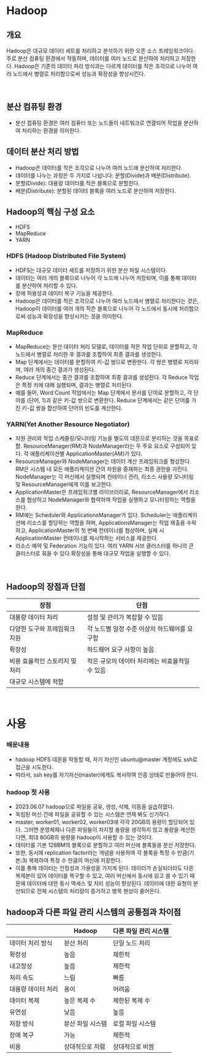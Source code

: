 # Hadoop

## 개요
Hadoop은 대규모 데이터 세트를 처리하고 분석하기 위한 오픈 소스 프레임워크이다. 주로 분산 컴퓨팅 환경에서 작동하며, 데이터를 여러 노드로 분산하여 처리하고 저장한다. Hadoop은 기존의 데이터 처리 방식과는 다르게 데이터를 작은 조각으로 나누어 여러 노드에서 병렬로 처리함으로써 성능과 확장성을 향상시킨다.

<br>

## 분산 컴퓨팅 환경
- 분산 컴퓨팅 환경은 여러 컴퓨터 또는 노드들이 네트워크로 연결되어 작업을 분산하여 처리하는 환경을 의미한다.

## 데이터 분산 처리 방법
- Hadoop은 데이터를 작은 조각으로 나누어 여러 노드에 분산하여 처리한다.
- 데이터를 나누는 과정은 두 가지로 나뉩니다: 분할(Divide)과 배분(Distribute).
- 분할(Divide): 대용량 데이터를 작은 블록으로 분할한다.
- 배분(Distribute): 분할된 데이터 블록을 여러 노드로 분산하여 저장한다.

## Hadoop의 핵심 구성 요소
 - HDFS
 - MapReduce
 - YARN

### HDFS (Hadoop Distributed File System)
- HDFS는 대규모 데이터 세트를 저장하기 위한 분산 파일 시스템이다.
- 데이터는 여러 개의 블록으로 나누어 각 노드에 나누어 저장되며, 이를 통해 데이터를 분산하여 처리할 수 있다.
- 장애 허용성과 데이터 복구 기능을 제공한다.
- Hadoop은 데이터를 작은 조각으로 나누어 여러 노드에서 병렬로 처리한다는 것은, Hadoop이 데이터를 여러 개의 작은 블록으로 나누어 각 노드에서 동시에 처리함으로써 성능과 확장성을 향상시키는 것을 의미한다.

### MapReduce
- MapReduce는 분산 데이터 처리 모델로, 데이터를 작은 작업 단위로 분할하고, 각 노드에서 병렬로 처리한 후 결과를 조합하여 최종 결과를 생성한다.
- Map 단계에서는 데이터를 분할하여 키-값 쌍으로 변환한다. 각 쌍은 병렬로 처리되며, 여러 개의 중간 결과가 생성된다.
- Reduce 단계에서는 중간 결과를 조합하여 최종 결과를 생성한다. 각 Reduce 작업은 특정 키에 대해 실행되며, 결과는 병렬로 처리된다.
- 예를 들어, Word Count 작업에서는 Map 단계에서 문서를 단어로 분할하고, 각 단어를 (단어, 1)과 같은 키-값 쌍으로 변환한다. Reduce 단계에서는 같은 단어를 가진 키-값 쌍을 합산하여 단어의 빈도를 계산한다.

### YARN(Yet Another Resource Negotiator)
- 자원 관리와 작업 스케줄링/모니터링 기능을 별도의 데몬으로 분리하는 것을 목표로 함. ResourceManager(RM)과 NodeManager라는 두 주요 요소로 구성되어 있다. 각 애플리케이션별 ApplicationMaster(AM)가 있다.
- ResourceManager와 NodeManager는 데이터 계산 프레임워크를 형성한다. RM은 시스템 내 모든 애플리케이션 간의 자원을 중재하는 최종 권한을 가진다. NodeManager는 각 머신에서 실행되며 컨테이너 관리, 리소스 사용량 모니터링 및 ResourceManager에게 이를 보고한다.
- ApplicationMaster은 프레임워크별 라이브러리로, ResourceManager에서 리소스를 협상하고 NodeManager와 협력하여 작업을 실행하고 모니터링하는 역할을 한다.
- RM에는 Scheduler와 ApplicationsManager가 있다. Scheduler는 애플리케이션에 리소스를 할당하는 역할을 하며, ApplicationsManager는 작업 제출을 수락하고, ApplicationMaster의 첫 번째 컨테이너를 협상하며, 실패 시 ApplicationMaster 컨테이너를 재시작하는 서비스를 제공한다.
- 리소스 예약 및 Federation 기능이 있다. 여러 YARN 서브 클러스터를 하나의 큰 클러스터로 묶을 수 있다.확장성을 통해 대규모 작업을 실행할 수 있다.

<br>

## Hadoop의 장점과 단점

| 장점                            | 단점                                          |
|---------------------------------|-----------------------------------------------|
| 대용량 데이터 처리              | 설정 및 관리가 복잡할 수 있음                 |
| 다양한 도구와 프레임워크 지원 | 각 노드별 일정 수준 이상의 하드웨어를 요구함    |
| 확장성                          | 하드웨어 요구 사항이 높음                      |
| 비용 효율적인 스토리지 및 처리 | 작은 규모의 데이터 처리에는 비효율적일 수 있음 |
| 대규모 시스템에 적합            |                                               |

<br>

# 사용

### 배운내용
- hadoop HDFS 데몬을 작동할 때, 자기 자신인 ubuntu@master 계정에도 ssh로 접근을 시도한다.
- 따라서, ssh key를 자기자신(master)에게도 복사하여 인증 상태로 만들어야 한다.

### hadoop 첫 사용
- 2023.06.07 hadoop으로 파일을 공유, 생성, 삭제, 이동을 실습하였다. 
- 독립된 머신 간에 파일을 공유할 수 있는 시스템은 언제 봐도 신기하다. 
- master, worker01, worker02, worker03에 각각 20GB의 용량이 할당되어 있다. 그러면 운영체제나 다른 파일들이 차지할 용량을 생각하지 않고 용량을 계산한다면, 최대 80GB의 용량을 hadoop이 사용할 수 있는 것이다.
- 데이터를 기본 128BM의 블록으로 분할하고 여러 머신에 블록들을 분산 저장한다. 
- 또한, 동시에 replication factor라는 개념을 사용하여 각 블록을 특정 수 만큼(기본:3) 복제하여 특정 수 만큼의 머신에 저장한다.
- 이를 통해 데이터는 안정성과 가용성을 가지게 된다. 데이터가 손실되더라도 다른 복제본이 있어 데이터를 복구할 수 있고, 여러 머신에서 동시에 읽고 쓸 수 있기 때문에 데이터에 대한 동시 액세스 및 처리 성능이 향상된다. 데이터에 대한 요청이 분산되므로 전체 시스템의 처리량이 증가하고 병목 현상이 줄어든다.

## hadoop과 다른 파일 관리 시스템의 공통점과 차이점

|                   | Hadoop           | 다른 파일 관리 시스템 |
|-------------------|-----------------|----------------------|
| 데이터 처리 방식 | 분산 처리      | 단일 노드 처리       |
| 확장성                | 높음               | 제한적                 |
| 내고장성                | 높음               | 제한적                 |
| 처리 속도             | 느림               | 빠름                   |
| 대용량 데이터 처리 | 용이               | 어려움                 |
| 데이터 복제         | 높은 복제 수    | 제한된 복제 수     |
| 유연성                | 낮음               | 높음                   |
| 저장 방식             | 분산 파일 시스템 | 로컬 파일 시스템   |
| 장애 복구             | 가능               | 제한적                 |
| 비용                   | 상대적으로 저렴 | 상대적으로 비쌈   |

